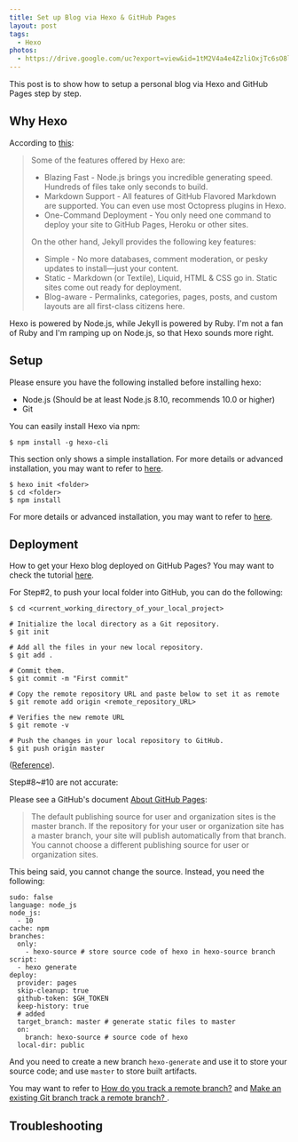 ```yaml
---
title: Set up Blog via Hexo & GitHub Pages
layout: post
tags:
  - Hexo
photos:
  - https://drive.google.com/uc?export=view&id=1tM2V4a4e4ZzliOxjTc6sO8la6MIpwfIF
---
```


This post is to show how to setup a personal blog via Hexo and GitHub Pages step by step.

<!--more-->


## Why Hexo

According to [this](https://stackshare.io/stackups/hexo-vs-jekyll):

> Some of the features offered by Hexo are:
> 
> * Blazing Fast - Node.js brings you incredible generating speed. Hundreds of files take only seconds to build.
> * Markdown Support - All features of GitHub Flavored Markdown are supported. You can even use most Octopress plugins in Hexo.
> * One-Command Deployment - You only need one command to deploy your site to GitHub Pages, Heroku or other sites.
> 
> On the other hand, Jekyll provides the following key features:
>
> * Simple - No more databases, comment moderation, or pesky updates to install—just your content.
> * Static - Markdown (or Textile), Liquid, HTML & CSS go in. Static sites come out ready for deployment.
> * Blog-aware - Permalinks, categories, pages, posts, and custom layouts are all first-class citizens here.

Hexo is powered by Node.js, while Jekyll is powered by Ruby. I'm not a fan of Ruby and I'm ramping up on Node.js, so that Hexo sounds more right.

## Setup 

Please ensure you have the following installed before installing hexo:

* Node.js (Should be at least Node.js 8.10, recommends 10.0 or higher)
* Git

You can easily install Hexo via npm:

```
$ npm install -g hexo-cli
```

This section only shows a simple installation. For more details or advanced installation, you may want to refer to [here](https://hexo.io/docs/#Installation).

```
$ hexo init <folder>
$ cd <folder>
$ npm install

```

For more details or advanced installation, you may want to refer to [here](https://hexo.io/docs/setup).

## Deployment

How to get your Hexo blog deployed on GitHub Pages? You may want to check the tutorial [here](https://hexo.io/docs/github-pages).

For Step#2, to push your local folder into GitHub, you can do the following:


```
$ cd <current_working_directory_of_your_local_project>

# Initialize the local directory as a Git repository.
$ git init

# Add all the files in your new local repository.
$ git add .

# Commit them.
$ git commit -m "First commit"

# Copy the remote repository URL and paste below to set it as remote
$ git remote add origin <remote_repository_URL>

# Verifies the new remote URL
$ git remote -v

# Push the changes in your local repository to GitHub.
$ git push origin master
```

([Reference](https://superuser.com/questions/1412078/bring-a-local-folder-to-remote-git-repo)).

Step#8~#10 are not accurate:

Please see a GitHub's document [About GitHub Pages](https://help.github.com/en/github/working-with-github-pages/about-github-pages):

> The default publishing source for user and organization sites is the master branch. If the repository for your user or organization site has a master branch, your site will publish automatically from that branch. You cannot choose a different publishing source for user or organization sites.

This being said, you cannot change the source. Instead, you need the following:

```
sudo: false
language: node_js
node_js:
  - 10
cache: npm
branches:
  only:
    - hexo-source # store source code of hexo in hexo-source branch
script:
  - hexo generate
deploy:
  provider: pages
  skip-cleanup: true
  github-token: $GH_TOKEN
  keep-history: true
  # added
  target_branch: master # generate static files to master
  on:
    branch: hexo-source # source code of hexo
  local-dir: public

```

And you need to create a new branch ```hexo-generate``` and use it to store your source code; and use ```master``` to store built artifacts. 

You may want to refer to [How do you track a remote branch?](https://www.git-tower.com/learn/git/faq/track-remote-upstream-branch) and [Make an existing Git branch track a remote branch?
](https://stackoverflow.com/questions/520650/make-an-existing-git-branch-track-a-remote-branch).

## Troubleshooting

### 
